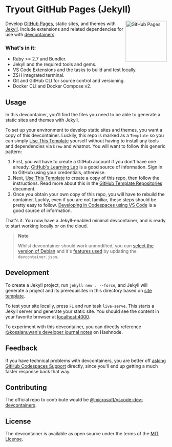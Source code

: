 # Tryout GitHub Pages (Jekyll)

[<img align="right" alt="GitHub Pages" width="128rem" src="https://avatars.githubusercontent.com/u/9919?s=200&v=4" />][github-pages]

Develop [GitHub Pages][github-pages], static sites, and themes with [Jekyll][jekyll]. Include extensions and related dependencies for use with [devcontainers][devcontainers].

[github-pages]: https://guides.github.com/features/pages/
[jekyll]: https://jekyllrb.com/tutorials/video-walkthroughs/
[devcontainers]: https://containers.dev/

### What's in it:

- Ruby >= 2.7 and Bundler.
- Jekyll and the required tools and gems.
- VS Code Extensions and the tasks to build and test locally.
- ZSH integrated terminal.
- Git and GitHub CLI for source control and versioning.
- Docker CLI and Docker Compose v2.

## Usage

In this devcontainer, you'll find the files you need to be able to generate a static sites and themes with Jekyll.

To set up your environment to develop static sites and themes, you want a copy of this devcontainer. Luckily, this repo is marked as a `Template` so you can simply [Use This Template][use-this] yourself without having to install any tools and dependencies via `brew`  and whatnot. You will want to follow this generic pattern:

1. First, you will have to create a GitHub account if you don't have one already. [GitHub's Learning Lab][learning-lab] is a good source of information. Sign in to GitHub using your credentials, otherwise.
2. Next, [Use This Template][use-this] to create a copy of this repo, then follow the instructions. Read more about this in the [GitHub Template Repositories][template-repos] document.
3. Once you obtain your own copy of this repo, you will have to rebuild the container. Luckly, even if you are not familiar, these steps should be pretty easy to follow. [Developing in Codespaces using VS Code][use-codespaces-with-vscode] is a good source of information.

That's it. You now have a Jekyll-enabled minimal devcontainer, and is ready to start working locally or on the cloud.

[use-this]: /generate
[learning-lab]: https://lab.github.com/
[template-repos]: https://help.github.com/en/github/creating-cloning-and-archiving-repositories/creating-a-repository-from-a-template
[use-codespaces-with-vscode]: https://docs.github.com/en/codespaces/developing-in-codespaces/using-github-codespaces-in-visual-studio-code

>  **Note**
>
>  Whilst devcontainer should work unmodified, you can [select the version of Debian][devcontainer-tags] and it's [features used][devcontainer-features] by updating the `devcontainer.json`.

[devcontainer-tags]: https://mcr.microsoft.com/v2/vscode/devcontainers/base/tags/list
[devcontainer-features]: https://github.com/microsoft/vscode-dev-containers/tree/main/script-library/docs

## Development

To create a Jekyll project, run `jekyll new . --force`, and Jekyll will generate a project and its prerequisites in this directory based on [site template][site-template-path].

To test your site locally, press `F1` and run task `live-serve`. This starts a Jekyll server and generate your static site. You should see the content in your favorite browser at [localhost:4000](http://localhost:4000).

To experiment with this devcontainer, you can directly reference [@kosalanuwan's developer journal notes][hashnode-notes-to-self] on Hashnode.

[site-template-path]: https://github.com/jekyll/jekyll/tree/master/lib/site_template
[hashnode-notes-to-self]: https://notestoself.hashnode.dev/tags/jekyll

## Feedback

If you have technical problems with devcontainers, you are better off [asking GitHub Codespaces Support][codespaces-support] directly, since you'll end up getting a much faster response back that way.

[codespaces-support]: https://support.github.com/features/codespaces

## Contributing

The official repo to contribute would be [@microsoft/vscode-dev-devcontainers][vscode-dev-containers-repo].

[vscode-dev-containers-repo]: https://github.com/microsoft/vscode-dev-containers/#readme

## License

The devcontainer is available as open source under the terms of the [MIT License](LICENSE).

